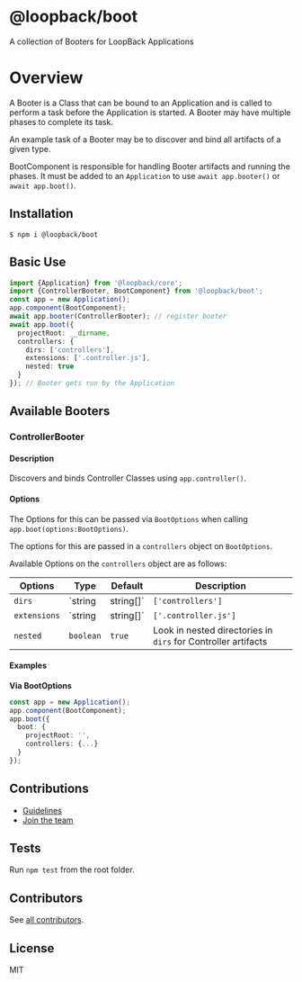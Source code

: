 # @loopback/boot

A collection of Booters for LoopBack Applications

# Overview

A Booter is a Class that can be bound to an Application and is called
to perform a task before the Application is started. A Booter may have multiple
phases to complete its task.

An example task of a Booter may be to discover and bind all artifacts of a
given type.

BootComponent is responsible for handling Booter artifacts and running the
phases. It must be added to an `Application` to use `await app.booter()`
or `await app.boot()`.

## Installation

```shell
$ npm i @loopback/boot
```

## Basic Use

```ts
import {Application} from '@loopback/core';
import {ControllerBooter, BootComponent} from '@loopback/boot';
const app = new Application();
app.component(BootComponent);
await app.booter(ControllerBooter); // register booter
await app.boot({
  projectRoot: __dirname,
  controllers: {
    dirs: ['controllers'],
    extensions: ['.controller.js'],
    nested: true
  }
}); // Booter gets run by the Application
```

## Available Booters

### ControllerBooter

#### Description
Discovers and binds Controller Classes using `app.controller()`.

#### Options
The Options for this can be passed via `BootOptions` when calling `app.boot(options:BootOptions)`.

The options for this are passed in a `controllers` object on `BootOptions`.

Available Options on the `controllers` object are as follows:

|Options|Type|Default|Description|
|-|-|-|-|
|`dirs`|`string | string[]`|`['controllers']`|Paths relative to projectRoot to look in for Controller artifacts|
|`extensions`|`string | string[]`|`['.controller.js']`|File extensions to match for Controller artifacts|
|`nested`|`boolean`|`true`|Look in nested directories in `dirs` for Controller artifacts|

#### Examples
**Via BootOptions**
```ts
const app = new Application();
app.component(BootComponent);
app.boot({
  boot: {
    projectRoot: '',
    controllers: {...}
  }
});
```

## Contributions

- [Guidelines](https://github.com/strongloop/loopback-next/wiki/Contributing#guidelines)
- [Join the team](https://github.com/strongloop/loopback-next/issues/110)

## Tests

Run `npm test` from the root folder.

## Contributors

See [all contributors](https://github.com/strongloop/loopback-next/graphs/contributors).

## License

MIT
